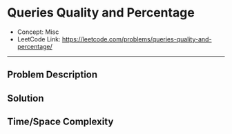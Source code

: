 # Queries Quality and Percentage

- Concept: Misc
- LeetCode Link: https://leetcode.com/problems/queries-quality-and-percentage/

---

## Problem Description

## Solution

## Time/Space Complexity

